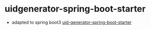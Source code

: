 <!--
 * @Author: jackning 270580156@qq.com
 * @Date: 2024-04-07 15:10:34
 * @LastEditors: jackning 270580156@qq.com
 * @LastEditTime: 2024-04-07 15:40:02
 * @Description: bytedesk.com https://github.com/Bytedesk/bytedesk
 *   Please be aware of the BSL license restrictions before installing Bytedesk IM – 
 *  selling, reselling, or hosting Bytedesk IM as a service is a breach of the terms and automatically terminates your rights under the license. 
 *  仅支持企业内部员工自用，严禁私自用于销售、二次销售或者部署SaaS方式销售 
 *  Business Source License 1.1: https://github.com/Bytedesk/bytedesk/blob/main/LICENSE 
 *  contact: 270580156@qq.com 
 *  联系：270580156@qq.com
 * Copyright (c) 2024 by bytedesk.com, All Rights Reserved. 
-->
# uidgenerator-spring-boot-starter

- adapted to spring boot3 [uid-generator-spring-boot-starter](https://github.com/wujun234/uid-generator-spring-boot-starter)
